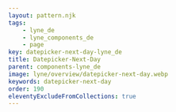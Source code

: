 ```yaml
---
layout: pattern.njk
tags: 
    - lyne_de
    - lyne_components_de
    - page
key: datepicker-next-day-lyne_de
title: Datepicker-Next-Day
parent: components-lyne_de
image: lyne/overview/datepicker-next-day.webp
keywords: datepicker-next-day
order: 190
eleventyExcludeFromCollections: true
---
```

